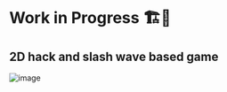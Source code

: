 # Work in Progress 🏗️🚧

## 2D hack and slash wave based game

![image](https://github.com/user-attachments/assets/156cb132-d846-4aec-95bb-10aa3dec3c05)

